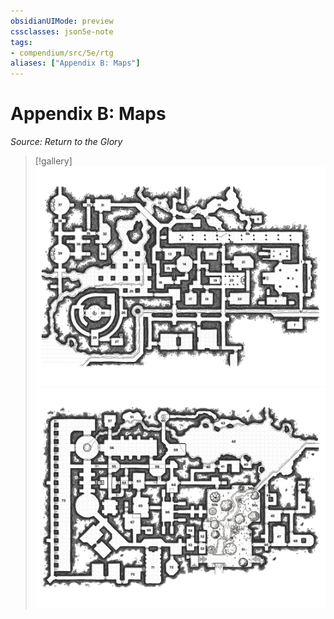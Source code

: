 ```yaml
---
obsidianUIMode: preview
cssclasses: json5e-note
tags:
- compendium/src/5e/rtg
aliases: ["Appendix B: Maps"]
---
```

# Appendix B: Maps
*Source: Return to the Glory* 

> [!gallery]
> ![Full Map—North-East](https://raw.githubusercontent.com/5etools-mirror-3/5etools-img/main/adventure/RtG/016.webp#gallery)
> ![Full Map—South-West](https://raw.githubusercontent.com/5etools-mirror-3/5etools-img/main/adventure/RtG/017.webp#gallery)